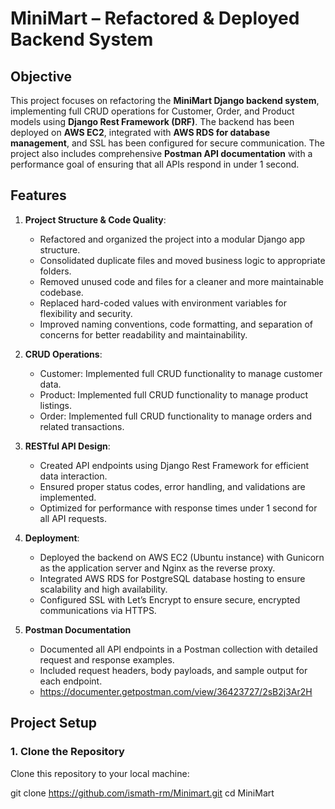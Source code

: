 # MiniMart – Refactored & Deployed Backend System

## **Objective**

This project focuses on refactoring the **MiniMart Django backend system**, implementing full CRUD operations for Customer, Order, and Product models using **Django Rest Framework (DRF)**. The backend has been deployed on **AWS EC2**, integrated with **AWS RDS for database management**, and SSL has been configured for secure communication. The project also includes comprehensive **Postman API documentation** with a performance goal of ensuring that all APIs respond in under 1 second.

## **Features**
1. **Project Structure & Code Quality**:
    - Refactored and organized the project into a modular Django app structure.
    - Consolidated duplicate files and moved business logic to appropriate folders.
    - Removed unused code and files for a cleaner and more maintainable codebase.
    - Replaced hard-coded values with environment variables for flexibility and security.
    - Improved naming conventions, code formatting, and separation of concerns for better readability and maintainability.

2. **CRUD Operations**:
   - Customer: Implemented full CRUD functionality to manage customer data.
   - Product: Implemented full CRUD functionality to manage product listings.
   - Order: Implemented full CRUD functionality to manage orders and related transactions.

3. **RESTful API Design**:
   - Created API endpoints using Django Rest Framework for efficient data interaction.
   - Ensured proper status codes, error handling, and validations are implemented.
   - Optimized for performance with response times under 1 second for all API requests.

4. **Deployment**:
   - Deployed the backend on AWS EC2 (Ubuntu instance) with Gunicorn as the application server and Nginx as the reverse proxy.
   - Integrated AWS RDS for PostgreSQL database hosting to ensure scalability and high availability.
   - Configured SSL with Let’s Encrypt to ensure secure, encrypted communications via HTTPS.

5. **Postman Documentation**
   - Documented all API endpoints in a Postman collection with detailed request and response examples.
   - Included request headers, body payloads, and sample output for each endpoint.
   - https://documenter.getpostman.com/view/36423727/2sB2j3Ar2H


## **Project Setup**
### **1. Clone the Repository**
Clone this repository to your local machine:

git clone https://github.com/ismath-rm/Minimart.git
cd MiniMart